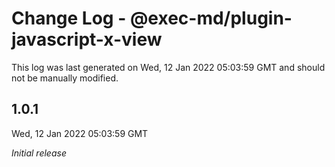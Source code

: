 # Change Log - @exec-md/plugin-javascript-x-view

This log was last generated on Wed, 12 Jan 2022 05:03:59 GMT and should not be manually modified.

## 1.0.1
Wed, 12 Jan 2022 05:03:59 GMT

_Initial release_

